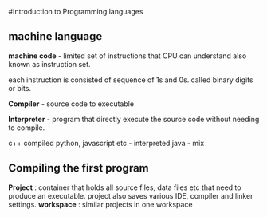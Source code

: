#Introduction to Programming languages

## machine language

**machine code** - limited set of instructions that CPU can understand
also known as instruction set.

each instruction is consisted of sequence of 1s and 0s. called binary digits or bits.

**Compiler** - source code to executable

**Interpreter** - program that directly execute the source code without needing to compile.

c++ compiled
python, javascript etc - interpreted
java - mix

## Compiling the first program
**Project** : container that holds all source files, data files etc that need to produce an executable. project also saves various IDE, compiler and linker settings. 
**workspace** : similar projects in one workspace
